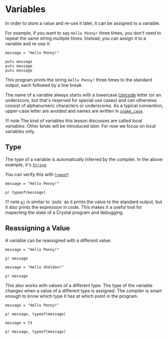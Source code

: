 # Variables

In order to store a value and re-use it later, it can be assigned to a variable.

For example, if you want to say `Hello Penny!` three times, you don't need to repeat the same string multiple times.
Instead, you can assign it to a variable and re-use it:

```{.crystal .crystal-play}
message = "Hello Penny!"

puts message
puts message
puts message
```

This program prints the string `Hello Penny!` three times to the standard output, each followed by a line break.

The name of a variable always starts with a lowercase [Unicode](https://en.wikipedia.org/wiki/Unicode) letter (or an underscore, but that's reserved for special use cases) and can otherwise consist of alphanumeric characters or underscores. As a typical convention, upper-case letter are avoided and names are written in [`snake_case`](https://en.wikipedia.org/wiki/Snake_case).

!!! note
    The kind of variables this lesson discusses are called *local variables*.
    Other kinds will be introduced later. For now we focus on local variables only.

## Type

The type of a variable is automatically inferred by the compiler. In the above example, it's [`String`](https://crystal-lang.org/api/String.cr).

You can verify this with [`typeof`](https://crystal-lang.org/api/toplevel.html#typeof(*expression):Class-class-method):

```{.crystal .crystal-play}
message = "Hello Penny!"

p! typeof(message)
```

!!! note
    [`p!`](https://crystal-lang.org/api/toplevel.html#p!(*exps)-macro) is similar to `puts` as it prints the value to the standard output, but it also prints the expression in code. This makes it a useful tool for inspecting the state of a Crystal program and debugging.

## Reassigning a Value

A variable can be reassigned with a different value:

```{.crystal .crystal-play}
message = "Hello Penny!"

p! message

message = "Hello Sheldon!"

p! message
```

This also works with values of a different type. The type of the variable changes when a value of a different type is assigned. The compiler is smart enough to know which type it has at which point in the program.

```{.crystal .crystal-play}
message = "Hello Penny!"

p! message, typeof(message)

message = 73

p! message, typeof(message)
```
